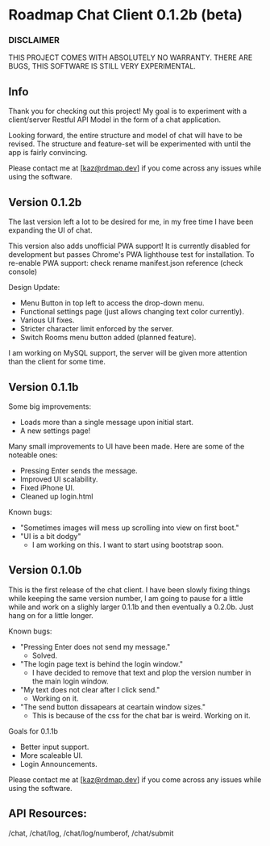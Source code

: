 
# Roadmap Chat Client 0.1.2b (beta)
### DISCLAIMER
THIS PROJECT COMES WITH ABSOLUTELY NO WARRANTY.
THERE ARE BUGS, THIS SOFTWARE IS STILL VERY EXPERIMENTAL.
## Info
Thank you for checking out this project! My goal is to experiment with a client/server Restful API Model in the form of a chat application.

Looking forward, the entire structure and model of chat will have to be revised. The structure and feature-set will be experimented with until the app is fairly convincing.

Please contact me at [kaz@rdmap.dev] if you come across any issues while using the software.

## Version 0.1.2b

The last version left a lot to be desired for me, in my free time I have been expanding the UI of chat.

This version also adds unofficial PWA support! It is currently disabled for development but passes Chrome's PWA lighthouse test for installation. To re-enable PWA support: check rename manifest.json reference (check console)

Design Update:
- Menu Button in top left to access the drop-down menu.
- Functional settings page (just allows changing text color currently).
- Various UI fixes.
- Stricter character limit enforced by the server.
- Switch Rooms menu button added (planned feature).

I am working on MySQL support, the server will be given more attention than the client for some time.

## Version 0.1.1b

Some big improvements:
- Loads more than a single message upon initial start.
- A new settings page!

Many small improvements to UI have been made. Here are some of the noteable ones:
- Pressing Enter sends the message.
- Improved UI scalability.
- Fixed iPhone UI.
- Cleaned up login.html

Known bugs:
- "Sometimes images will mess up scrolling into view on first boot."
- "UI is a bit dodgy"
    - I am working on this. I want to start using bootstrap soon.


## Version 0.1.0b

This is the first release of the chat client. I have been slowly fixing things while keeping the same version number, I am going to pause for a little while and work on a slighly larger 0.1.1b and then eventually a 0.2.0b. Just hang on for a little longer.

Known bugs:
- "Pressing Enter does not send my message."
    - Solved.
- "The login page text is behind the login window."
    - I have decided to remove that text and plop the version number in the main login window.
- "My text does not clear after I click send."
    - Working on it.
- "The send button dissapears at ceartain window sizes."
    - This is because of the css for the chat bar is weird. Working on it.

Goals for 0.1.1b
- Better input support.
- More scaleable UI.
- Login Announcements.


Please contact me at [kaz@rdmap.dev] if you come across any issues while using the software.

## API Resources:
/chat, /chat/log, /chat/log/numberof, /chat/submit

